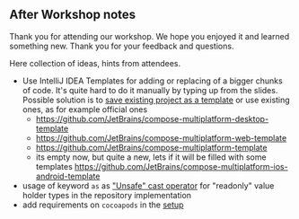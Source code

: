 ## After Workshop notes

Thank you for attending our workshop. We hope you enjoyed it and learned something new. Thank you for your feedback and questions.

Here collection of ideas, hints from attendees.

* Use IntelliJ IDEA Templates for adding or replacing of a bigger chunks of code. It's quite hard to do it manually by typing up from the slides. Possible solution is to [save existing project as a template](https://www.jetbrains.com/help/idea/saving-project-as-template.html#save-as-template) or use existing ones, as for example official ones
    *  https://github.com/JetBrains/compose-multiplatform-desktop-template
    * https://github.com/JetBrains/compose-multiplatform-web-template
    * https://github.com/JetBrains/compose-multiplatform-template
    * its empty now, but quite a new, lets if it will be filled with some templates https://github.com/JetBrains/compose-multiplatform-ios-android-template
* usage of keyword `as` as ["Unsafe" cast operator](https://kotlinlang.org/docs/typecasts.html#unsafe-cast-operator) for "readonly" value holder types in the repository implementation 
* add requirements on `cocoapods` in the [setup](setup.md)
